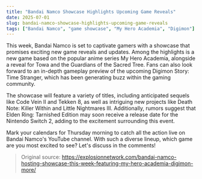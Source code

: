 ```yaml
---
title: "Bandai Namco Showcase Highlights Upcoming Game Reveals"
date: 2025-07-01
slug: bandai-namco-showcase-highlights-upcoming-game-reveals
tags: ["Bandai Namco", "game showcase", "My Hero Academia", "Digimon"]
---
```


This week, Bandai Namco is set to captivate gamers with a showcase that promises exciting new game reveals and updates. Among the highlights is a new game based on the popular anime series My Hero Academia, alongside a reveal for Towa and the Guardians of the Sacred Tree. Fans can also look forward to an in-depth gameplay preview of the upcoming Digimon Story: Time Stranger, which has been generating buzz within the gaming community.

The showcase will feature a variety of titles, including anticipated sequels like Code Vein II and Tekken 8, as well as intriguing new projects like Death Note: Killer Within and Little Nightmares III. Additionally, rumors suggest that Elden Ring: Tarnished Edition may soon receive a release date for the Nintendo Switch 2, adding to the excitement surrounding this event.

Mark your calendars for Thursday morning to catch all the action live on Bandai Namco's YouTube channel. With such a diverse lineup, which game are you most excited to see? Let's discuss in the comments!

> Original source: https://explosionnetwork.com/bandai-namco-hosting-showcase-this-week-featuring-my-hero-academia-digimon-more/